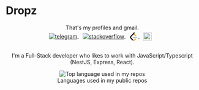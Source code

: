 # Dropz

<p align="center">
    That's my profiles and gmail.
</p>

<p align="center" style="margin: -10px 0 30px">
   <a href="https://t.me/dropzzz" target="_blank" style='margin-right:10px'>
    <img align="center" src="https://upload.wikimedia.org/wikipedia/commons/thumb/8/83/Telegram_2019_Logo.svg/1200px-Telegram_2019_Logo.svg.png" alt="telegram" height="22px" width="22px" />
  </a>
  <a href="https://mail.google.com" target="_blank" style='margin-right:10px'>
    <img align="center" src="https://storage.googleapis.com/gweb-uniblog-publish-prod/images/Gmail.width-500.format-webp.webp" alt="stackoverflow" height="22px" width="22px" />
  </a>
  <a href="https://leetcode.com/u/3hczBolK1K/" target="_blank" style='margin-right:10px'>
    <img align="center" src="https://raw.githubusercontent.com/Kanawanagasaki/vsc-leetcode/master/images/logo.png" height="22px" width="22px" />
  </a>
  <a href="https://www.codewars.com/users/dropzed" target="_blank" style='margin-right:10px'>
    <img align="center" src="https://cdn.prod.website-files.com/62e95dddfb380a0e61193e7d/6363e7db70db732290fa3db6_logo-256.png" height="22px" width="22px" />
  </a>

</p>

<p align="center">
    I'm a Full-Stack developer who likes to work with JavaScript/Typescript (NestJS, Express, React).
</p>


<div align="center">
  <img width="" src="https://github-readme-stats.vercel.app/api/top-langs/?username=dropzed&layout=compact&hide_title=1&card_width=300" alt="Top language used in my repos" />
  <br />
  <pr>Languages used in my public repos</pr>
  <br />
  <br />
</div>
